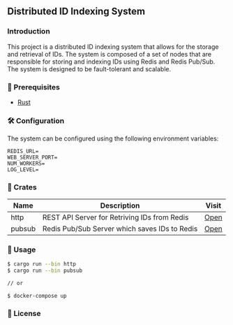 ## Distributed ID Indexing System

### Introduction

This project is a distributed ID indexing system that allows for the storage and retrieval of IDs. The system is composed of a set of nodes that are responsible for storing and indexing IDs using Redis and Redis Pub/Sub. The system is designed to be fault-tolerant and scalable.

### 🦄 Prerequisites

- [Rust](https://www.rust-lang.org/tools/install)

### 🛠️ Configuration

The system can be configured using the following environment variables:

```
REDIS_URL=
WEB_SERVER_PORT=
NUM_WORKERS=
LOG_LEVEL=
```

### 🎁 Crates

| Name | Description | Visit |
|------|-------------|-------|
| http | REST API Server for Retriving IDs from Redis | [Open](./crates/http/) |
| pubsub | Redis Pub/Sub Server which saves IDs to Redis | [Open](./crates/pubsub/) |

### 🚀 Usage

```bash
$ cargo run --bin http
$ cargo run --bin pubsub

// or

$ docker-compose up
```

### 📝 License